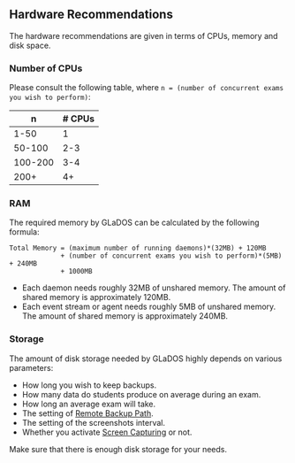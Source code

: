 ## Hardware Recommendations

The hardware recommendations are given in terms of CPUs, memory and disk space.

### Number of CPUs

Please consult the following table, where `n = (number of concurrent exams you wish to perform)`:

n             | # CPUs
------------  | -------------
1-50          | 1
50-100        | 2-3
100-200       | 3-4
200+          | 4+

### RAM

The required memory by GLaDOS can be calculated by the following formula:

```
Total Memory = (maximum number of running daemons)*(32MB) + 120MB
             + (number of concurrent exams you wish to perform)*(5MB) + 240MB
             + 1000MB
```

* Each daemon needs roughly 32MB of unshared memory. The amount of shared memory is approximately 120MB.
* Each event stream or agent needs roughly 5MB of unshared memory. The amount of shared memory is approximately 240MB.

### Storage

The amount of disk storage needed by GLaDOS highly depends on various parameters:

* How long you wish to keep backups.
* How many data do students produce on average during an exam.
* How long an average exam will take.
* The setting of [Remote Backup Path](remote-backup-path.md).
* The setting of the screenshots interval.
* Whether you activate [Screen Capturing](screen-capturing) or not.

Make sure that there is enough disk storage for your needs.
